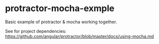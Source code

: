 protractor-mocha-exmple
=======================

Basic example of protractor &amp; mocha working together.

See for project dependencies: https://github.com/angular/protractor/blob/master/docs/using-mocha.md
